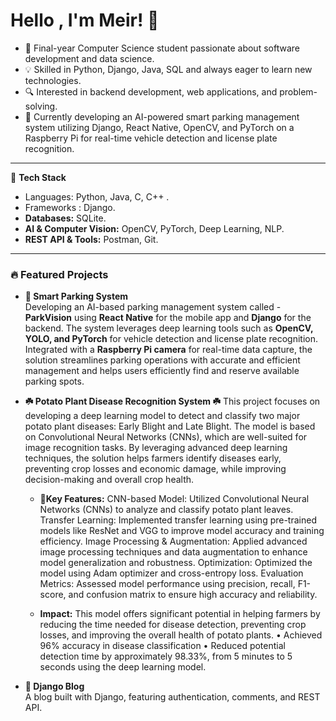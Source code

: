 # Hello , I'm Meir! 👋
- 🚀 Final-year Computer Science student passionate about software development and data science.
- 💡 Skilled in Python, Django, Java, SQL and always eager to learn new technologies.
- 🔍 Interested in backend development, web applications, and problem-solving.
- 📆 Currently developing an AI-powered smart parking management system utilizing Django, React Native, OpenCV, and PyTorch on a Raspberry Pi for real-time vehicle detection and license plate recognition.
---
🔧 **Tech Stack**
- Languages: Python, Java, C, C++ .
- Frameworks : Django.
- **Databases:** SQLite.
- **AI & Computer Vision:** OpenCV, PyTorch, Deep Learning, NLP.
- **REST API & Tools:** Postman, Git.
---
### 🔥 Featured Projects  
- **🚗 Smart Parking System**  
Developing an AI-based parking management system called - **ParkVision** using **React Native** for the mobile app and **Django**
for the backend. The system leverages deep learning tools such as **OpenCV, YOLO, and PyTorch** for vehicle detection and
license plate recognition. Integrated with a **Raspberry Pi camera** for real-time data capture, the solution streamlines parking
operations with accurate and efficient management and helps users efficiently find and reserve available parking spots.
- **☘️ Potato Plant Disease Recognition System ☘️**
This project focuses on developing a deep learning model to detect and classify two major potato plant diseases: Early Blight and Late Blight. The model is based on Convolutional Neural Networks (CNNs), which are well-suited for image recognition tasks. By leveraging advanced deep learning techniques, the solution helps farmers identify diseases early, preventing crop losses and economic damage, while improving decision-making and overall crop health.

  - **🔑Key Features:**
  CNN-based Model: Utilized Convolutional Neural Networks (CNNs) to analyze and classify potato plant leaves.
  Transfer Learning: Implemented transfer learning using pre-trained models like ResNet and VGG to improve model accuracy and training efficiency.
  Image Processing & Augmentation: Applied advanced image processing techniques and data augmentation to enhance model generalization and robustness.
  Optimization: Optimized the model using Adam optimizer and cross-entropy loss.
  Evaluation Metrics: Assessed model performance using precision, recall, F1-score, and confusion matrix to ensure high accuracy and reliability.
  
  - **Impact:**
  This model offers significant potential in helping farmers by reducing the time needed for disease detection, preventing crop losses, and improving the overall health of potato plants.
  •	Achieved 96% accuracy in disease classification
  •	Reduced potential detection time by approximately 98.33%, from 5 minutes to 5 seconds using the deep learning model.

- **📄 Django Blog**  
  A blog built with Django, featuring authentication, comments, and REST API.


